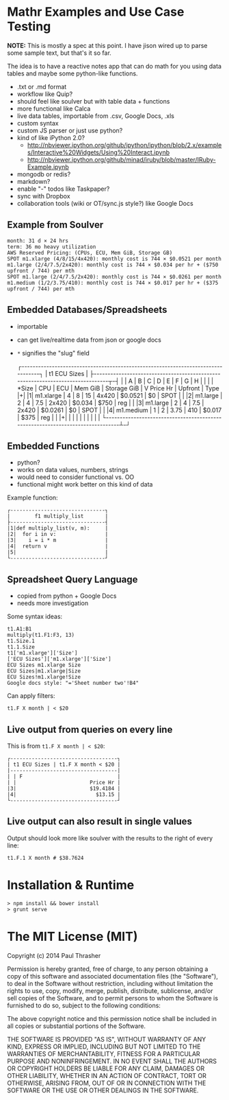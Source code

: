 # Mathr Examples and Use Case Testing

__NOTE:__ This is mostly a spec at this point. I have jison wired up to parse some sample text, but that's it so far.

The idea is to have a reactive notes app that can do math for you using data tables and maybe some python-like functions.

- .txt or .md format
- workflow like Quip?
- should feel like soulver but with table data + functions
- more functional like Calca
- live data tables, importable from .csv, Google Docs, .xls
- custom syntax
- custom JS parser or just use python?
- kind of like iPython 2.0?
  - http://nbviewer.ipython.org/github/ipython/ipython/blob/2.x/examples/Interactive%20Widgets/Using%20Interact.ipynb
  - http://nbviewer.ipython.org/github/minad/iruby/blob/master/IRuby-Example.ipynb
- mongodb or redis?
- markdown?
- enable "-" todos like Taskpaper?
- sync with Dropbox
- collaboration tools (wiki or OT/sync.js style?) like Google Docs

## Example from Soulver

    month: 31 d × 24 hrs
    term: 36 mo heavy utilization
    AWS Reserved Pricing: (CPUs, ECU, Mem GiB, Storage GB)
    SPOT m1.xlarge (4/8/15/4x420): monthly cost is 744 × $0.0521 per month
    m1.large (2/4/7.5/2x420): monthly cost is 744 × $0.034 per hr + ($750 upfront / 744) per mth
    SPOT m1.large (2/4/7.5/2x420): monthly cost is 744 × $0.0261 per month
    m1.medium (1/2/3.75/410): monthly cost is 744 × $0.017 per hr + ($375 upfront / 744) per mth

## Embedded Databases/Spreadsheets

- importable
- can get live/realtime data from json or google docs
- `*` signifies the "slug" field


    ┌---------------------------------------------------------------------------------┐
    |                                 t1 ECU Sizes                                    |
    ├-------------------------------------------------------------------------------┬-┤
    | | A         | B   | C   | D       | E           | F          | G       | H    | |
    | | *Size     | CPU | ECU | Mem GiB | Storage GiB | V Price Hr | Upfront | Type |+|
    |1| m1.xlarge |   4 |   8 |      15 |       4x420 |    $0.0521 |      $0 | SPOT | |
    |2| m1.large  |   2 |   4 |     7.5 |       2x420 |     $0.034 |    $750 | reg  | |
    |3| m1.large  |   2 |   4 |     7.5 |       2x420 |    $0.0261 |      $0 | SPOT | |
    |4| m1.medium |   1 |   2 |    3.75 |         410 |     $0.017 |    $375 | reg  | |
    |+|           |     |     |         |             |            |         |      | |
    └-------------------------------------------------------------------------------┴-┘

## Embedded Functions

- python?
- works on data values, numbers, strings
- would need to consider functional vs. OO
- functional might work better on this kind of data

Example function:

    ┌-------------------------------┐
    |        f1 multiply_list       |
    ├-------------------------------┤
    |1|def multiply_list(v, m):     |
    |2|  for i in v:                |
    |3|    i = i * m                |
    |4|  return v                   |
    |5|                             |
    └-------------------------------┘

## Spreadsheet Query Language

- copied from python + Google Docs
- needs more investigation

Some syntax ideas:

    t1.A1:B1
    multiply(t1.F1:F3, 13)
    t1.Size.1
    t1.1.Size
    t1['m1.xlarge']['Size']
    ['ECU Sizes']['m1.xlarge']['Size']
    ECU Sizes m1.xlarge Size
    ECU Sizes|m1.xlarge|Size
    ECU Sizes!m1.xlarge!Size
    Google docs style: "='Sheet number two'!B4"

Can apply filters:

    t1.F X month | < $20

## Live output from queries on every line

This is from `t1.F X month | < $20`:

    ┌-----------------------------------┐
    | t1 ECU Sizes | t1.F X month < $20 |
    |-----------------------------------|
    | | F                               |
    | |                        Price Hr |
    |3|                        $19.4184 |
    |4|                          $13.15 |
    └-----------------------------------┘

## Live output can also result in single values

Output should look more like soulver with the results to the right of every line:

    t1.F.1 X month # $38.7624


# Installation & Runtime

    > npm install && bower install
    > grunt serve


# The MIT License (MIT)

Copyright (c) 2014 Paul Thrasher

Permission is hereby granted, free of charge, to any person obtaining a copy
of this software and associated documentation files (the "Software"), to deal
in the Software without restriction, including without limitation the rights
to use, copy, modify, merge, publish, distribute, sublicense, and/or sell
copies of the Software, and to permit persons to whom the Software is
furnished to do so, subject to the following conditions:

The above copyright notice and this permission notice shall be included in
all copies or substantial portions of the Software.

THE SOFTWARE IS PROVIDED "AS IS", WITHOUT WARRANTY OF ANY KIND, EXPRESS OR
IMPLIED, INCLUDING BUT NOT LIMITED TO THE WARRANTIES OF MERCHANTABILITY,
FITNESS FOR A PARTICULAR PURPOSE AND NONINFRINGEMENT. IN NO EVENT SHALL THE
AUTHORS OR COPYRIGHT HOLDERS BE LIABLE FOR ANY CLAIM, DAMAGES OR OTHER
LIABILITY, WHETHER IN AN ACTION OF CONTRACT, TORT OR OTHERWISE, ARISING FROM,
OUT OF OR IN CONNECTION WITH THE SOFTWARE OR THE USE OR OTHER DEALINGS IN
THE SOFTWARE.
